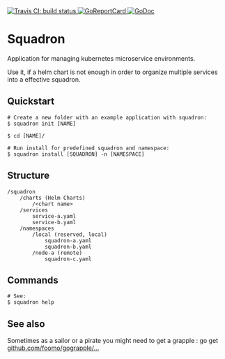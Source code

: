<a href="https://travis-ci.org/foomo/squadron">
    <img src="https://travis-ci.org/foomo/squadron.svg?branch=master" alt="Travis CI: build status">
</a>
<a href="https://goreportcard.com/report/github.com/foomo/squadron">
    <img src="https://goreportcard.com/badge/github.com/foomo/squadron" alt="GoReportCard">
</a>
<a href="https://godoc.org/github.com/foomo/squadron">
    <img src="https://godoc.org/github.com/foomo/squadron?status.svg" alt="GoDoc">
</a>

# Squadron

Application for managing kubernetes microservice environments. 

Use it, if a helm chart is not enough in order to organize multiple services into a effective squadron.

## Quickstart

```text
# Create a new folder with an example application with squadron:
$ squadron init [NAME]

$ cd [NAME]/

# Run install for predefined squadron and namespace:
$ squadron install [SQUADRON] -n [NAMESPACE]
```

## Structure

```text
/squadron
    /charts (Helm Charts)
        /<chart name>
    /services
        service-a.yaml
        service-b.yaml
    /namespaces
        /local (reserved, local)
            squadron-a.yaml
            squadron-b.yaml
        /node-a (remote)
            squadron-c.yaml
```
## Commands

```text
# See:
$ squadron help
```

## See also

Sometimes as a sailor or a pirate you might need to get a grapple : go get [github.com/foomo/gograpple/...](https//:github.com/foomo/gograpple)